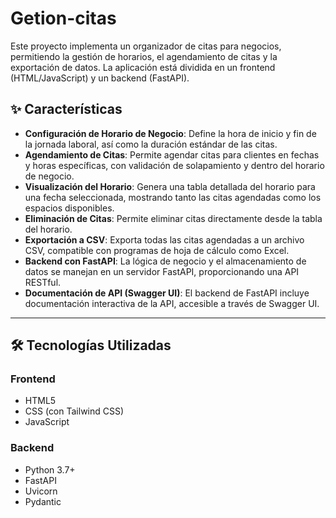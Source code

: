 # Getion-citas
Este proyecto implementa un organizador de citas para negocios, permitiendo la gestión de horarios, el agendamiento de citas y la exportación de datos. La aplicación está dividida en un frontend (HTML/JavaScript) y un backend (FastAPI).    

## ✨ Características

- **Configuración de Horario de Negocio**: Define la hora de inicio y fin de la jornada laboral, así como la duración estándar de las citas.
- **Agendamiento de Citas**: Permite agendar citas para clientes en fechas y horas específicas, con validación de solapamiento y dentro del horario de negocio.
- **Visualización del Horario**: Genera una tabla detallada del horario para una fecha seleccionada, mostrando tanto las citas agendadas como los espacios disponibles.
- **Eliminación de Citas**: Permite eliminar citas directamente desde la tabla del horario.
- **Exportación a CSV**: Exporta todas las citas agendadas a un archivo CSV, compatible con programas de hoja de cálculo como Excel.
- **Backend con FastAPI**: La lógica de negocio y el almacenamiento de datos se manejan en un servidor FastAPI, proporcionando una API RESTful.
- **Documentación de API (Swagger UI)**: El backend de FastAPI incluye documentación interactiva de la API, accesible a través de Swagger UI.

---

## 🛠️ Tecnologías Utilizadas

### Frontend
- HTML5  
- CSS (con Tailwind CSS)  
- JavaScript  

### Backend
- Python 3.7+  
- FastAPI  
- Uvicorn  
- Pydantic  